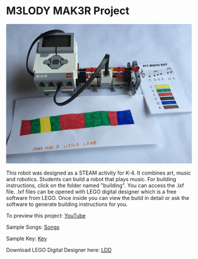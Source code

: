<h1>M3LODY MAK3R Project</h1>
<img src="https://raw.githubusercontent.com/droidsrobotics/projects/master/images/MainElements.JPG">

This robot was designed as a STEAM activity for K-4. It combines art, music and robotics.  Students can build a robot that plays music. For building instructions, click on the folder named "building".  You can access the .lxf file.  .lxf files can be opened with LEGO digital designer which is a free software from LEGO.  Once inside you can view the build in detail or ask the software to generate building instructions for you.

To preview this project: <a href="https://youtu.be/6ymDTEkohkw">YouTube<a>

Sample Songs: <a href="https://github.com/droidsrobotics/projects/blob/master/images/SampleMusic.JPG">Songs<a>

Sample Key: <a href="https://github.com/droidsrobotics/projects/blob/master/images/Key.png">Key<a>

Download LEGO Digital Designer here: <a href="http://ldd.lego.com/">LDD</a>

